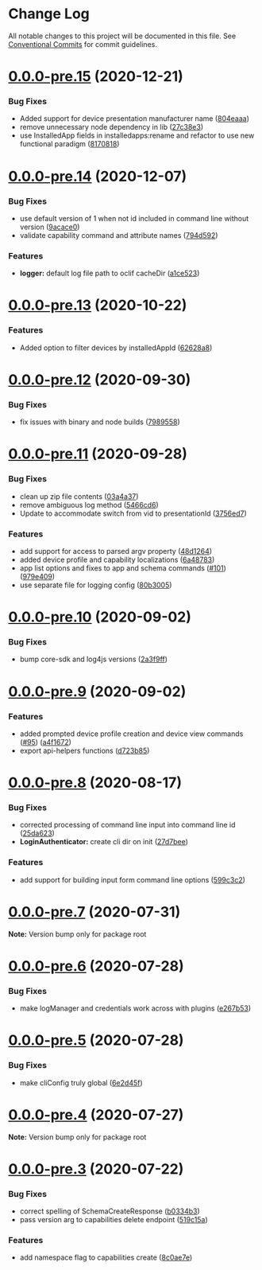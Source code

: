 # Change Log

All notable changes to this project will be documented in this file.
See [Conventional Commits](https://conventionalcommits.org) for commit guidelines.

# [0.0.0-pre.15](https://github.com/rossiam/smartthings-cli/compare/v0.0.0-pre.14...v0.0.0-pre.15) (2020-12-21)


### Bug Fixes

* Added support for device presentation manufacturer name ([804eaaa](https://github.com/rossiam/smartthings-cli/commit/804eaaa906d965dd7e66aa98d3e66b166f90fe68))
* remove unnecessary node dependency in lib ([27c38e3](https://github.com/rossiam/smartthings-cli/commit/27c38e3fddb692b7985e77a0d5147f17f929558a))
* use InstalledApp fields in installedapps:rename and refactor to use new functional paradigm ([8170818](https://github.com/rossiam/smartthings-cli/commit/817081833d5d260f48a5fda1255b12ff631ca0da))





# [0.0.0-pre.14](https://github.com/john-u/smartthings-cli/compare/v0.0.0-pre.13...v0.0.0-pre.14) (2020-12-07)


### Bug Fixes

* use default version of 1 when not id included in command line without version ([9acace0](https://github.com/john-u/smartthings-cli/commit/9acace0b47388f552f2c50ed46f64c720b1176b9))
* validate capability command and attribute names ([794d592](https://github.com/john-u/smartthings-cli/commit/794d5928c855dbbe7168479763cc33852c0e4c76))


### Features

* **logger:** default log file path to oclif cacheDir ([a1ce523](https://github.com/john-u/smartthings-cli/commit/a1ce523eac18c0ddda4c92bc627658bd394a0862))





# [0.0.0-pre.13](https://github.com/john-u/smartthings-cli/compare/v0.0.0-pre.12...v0.0.0-pre.13) (2020-10-22)


### Features

* Added option to filter devices by installedAppId ([62628a8](https://github.com/john-u/smartthings-cli/commit/62628a80ca9c0fcc78339f4f7ecb6122dde44f33))





# [0.0.0-pre.12](https://github.com/rossiam/smartthings-cli/compare/v0.0.0-pre.11...v0.0.0-pre.12) (2020-09-30)


### Bug Fixes

* fix issues with binary and node builds ([7989558](https://github.com/rossiam/smartthings-cli/commit/7989558c2cda5b1cf1c2f622285bee1445a54f66))





# [0.0.0-pre.11](https://github.com/rossiam/smartthings-cli/compare/v0.0.0-pre.10...v0.0.0-pre.11) (2020-09-28)


### Bug Fixes

* clean up zip file contents ([03a4a37](https://github.com/rossiam/smartthings-cli/commit/03a4a3761b025a60112d7407137a98cce811b386))
* remove ambiguous log method ([5466cd6](https://github.com/rossiam/smartthings-cli/commit/5466cd6ad3ed8bf35ab79d40f7ec2023cbd81f62))
* Update to accommodate switch from vid to presentationId ([3756ed7](https://github.com/rossiam/smartthings-cli/commit/3756ed74abf6feca1d0ba44518ebb85de3930904))


### Features

* add support for access to parsed argv property ([48d1264](https://github.com/rossiam/smartthings-cli/commit/48d12644baaf417e26285a97e4c3ef17562f6c52))
* added device profile and capability localizations ([6a48783](https://github.com/rossiam/smartthings-cli/commit/6a487830539eb3660358c8c448ce1de2e3465f8e))
* app list options and fixes to app and schema commands ([#101](https://github.com/rossiam/smartthings-cli/issues/101)) ([979e409](https://github.com/rossiam/smartthings-cli/commit/979e409c27e8ed9eb33c6fadad65a1811cf413ef))
* use separate file for logging config ([80b3005](https://github.com/rossiam/smartthings-cli/commit/80b30051abb6670ea36f479e18c202fb3bf7b289))





# [0.0.0-pre.10](https://github.com/rossiam/smartthings-cli/compare/v0.0.0-pre.9...v0.0.0-pre.10) (2020-09-02)


### Bug Fixes

* bump core-sdk and log4js versions ([2a3f9ff](https://github.com/rossiam/smartthings-cli/commit/2a3f9fffdabbf5f5babb0cc4aaffe648ddd7ebd8))





# [0.0.0-pre.9](https://github.com/rossiam/smartthings-cli/compare/v0.0.0-pre.8...v0.0.0-pre.9) (2020-09-02)


### Features

* added prompted device profile creation and device view commands  ([#95](https://github.com/rossiam/smartthings-cli/issues/95)) ([a4f1672](https://github.com/rossiam/smartthings-cli/commit/a4f167208035544741fd750010554644d05c5d5a))
* export api-helpers functions ([d723b85](https://github.com/rossiam/smartthings-cli/commit/d723b85cd8745ee3631ad5976eecd0ae66e50e0a))





# [0.0.0-pre.8](https://github.com/rossiam/smartthings-cli/compare/v0.0.0-pre.7...v0.0.0-pre.8) (2020-08-17)


### Bug Fixes

* corrected processing of command line input into command line id ([25da623](https://github.com/rossiam/smartthings-cli/commit/25da6232e71d3485c833859785306e47a939f2c8))
* **LoginAuthenticator:** create cli dir on init ([27d7bee](https://github.com/rossiam/smartthings-cli/commit/27d7bee76a0e8b8043686dd6b066f8fb8bd0d2b9))


### Features

* add support for building input form command line options ([599c3c2](https://github.com/rossiam/smartthings-cli/commit/599c3c261fd8d84218f477d0118b1a5e2de4a90a))





# [0.0.0-pre.7](https://github.com/john-u/smartthings-cli/compare/v0.0.0-pre.6...v0.0.0-pre.7) (2020-07-31)

**Note:** Version bump only for package root





# [0.0.0-pre.6](https://github.com/rossiam/smartthings-cli/compare/v0.0.0-pre.5...v0.0.0-pre.6) (2020-07-28)


### Bug Fixes

* make logManager and credentials work across with plugins ([e267b53](https://github.com/rossiam/smartthings-cli/commit/e267b53d3cef7959dd60fb48efd6d25e953beafb))





# [0.0.0-pre.5](https://github.com/rossiam/smartthings-cli/compare/v0.0.0-pre.4...v0.0.0-pre.5) (2020-07-28)


### Bug Fixes

* make cliConfig truly global ([6e2d45f](https://github.com/rossiam/smartthings-cli/commit/6e2d45f5960f8c3340b5e420139bb73674c1dde5))





# [0.0.0-pre.4](https://github.com/john-u/smartthings-cli/compare/v0.0.0-pre.3...v0.0.0-pre.4) (2020-07-27)

**Note:** Version bump only for package root





# [0.0.0-pre.3](https://github.com/john-u/smartthings-cli/compare/v0.0.1-pre2...v0.0.0-pre.3) (2020-07-22)


### Bug Fixes

* correct spelling of SchemaCreateResponse ([b0334b3](https://github.com/john-u/smartthings-cli/commit/b0334b3e0f288c74cffab81d2808c48e9512eb20))
* pass version arg to capabilities delete endpoint ([519c15a](https://github.com/john-u/smartthings-cli/commit/519c15afc0f79cad61e8d8a633ab4f3d0ee84141))


### Features

* add namespace flag to capabilities create ([8c0ae7e](https://github.com/john-u/smartthings-cli/commit/8c0ae7e712d837f3c129f65fd11389d3b055c545))
